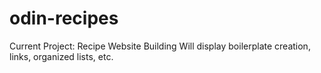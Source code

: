 # odin-recipes
Current Project: Recipe Website Building
Will display boilerplate creation, links, organized lists, etc.